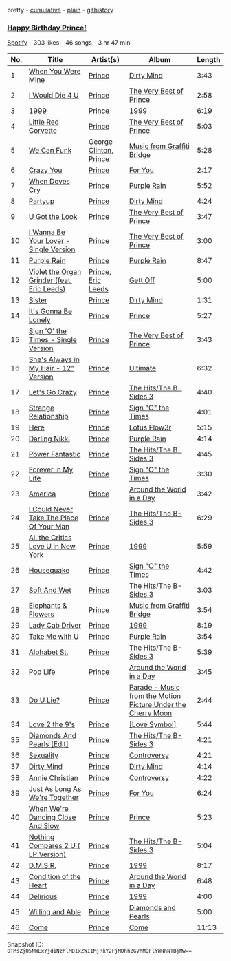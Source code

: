 pretty - [cumulative](/playlists/cumulative/44uPoVqT6tOn5AphWVnSvu.md) - [plain](/playlists/plain/44uPoVqT6tOn5AphWVnSvu) - [githistory](https://github.githistory.xyz/mackorone/spotify-playlist-archive/blob/main/playlists/plain/44uPoVqT6tOn5AphWVnSvu)

### [Happy Birthday Prince!](https://open.spotify.com/playlist/44uPoVqT6tOn5AphWVnSvu)

> 

[Spotify](https://open.spotify.com/user/spotify) - 303 likes - 46 songs - 3 hr 47 min

| No. | Title | Artist(s) | Album | Length |
|---|---|---|---|---|
| 1 | [When You Were Mine](https://open.spotify.com/track/1EOzB9DlPw2HzMf7c4wEV2) | [Prince](https://open.spotify.com/artist/5a2EaR3hamoenG9rDuVn8j) | [Dirty Mind](https://open.spotify.com/album/47twrlBwhTPYmLJI3ot7fX) | 3:43 |
| 2 | [I Would Die 4 U](https://open.spotify.com/track/6dHAJi8G7DSlNTdWZdwugw) | [Prince](https://open.spotify.com/artist/5a2EaR3hamoenG9rDuVn8j) | [The Very Best of Prince](https://open.spotify.com/album/5oQClEU6YXiVoaz4ZTmOOO) | 2:58 |
| 3 | [1999](https://open.spotify.com/track/2H7PHVdQ3mXqEHXcvclTB0) | [Prince](https://open.spotify.com/artist/5a2EaR3hamoenG9rDuVn8j) | [1999](https://open.spotify.com/album/3U1ht9EdWEI9nMvaqdQI67) | 6:19 |
| 4 | [Little Red Corvette](https://open.spotify.com/track/76Gmfksb2uBzx5N72DcHT0) | [Prince](https://open.spotify.com/artist/5a2EaR3hamoenG9rDuVn8j) | [The Very Best of Prince](https://open.spotify.com/album/5oQClEU6YXiVoaz4ZTmOOO) | 5:03 |
| 5 | [We Can Funk](https://open.spotify.com/track/0gUcx0XOc7w8tI70WFVVHp) | [George Clinton](https://open.spotify.com/artist/2GVBp7QyHckoOg7rYkLvrA), [Prince](https://open.spotify.com/artist/5a2EaR3hamoenG9rDuVn8j) | [Music from Graffiti Bridge](https://open.spotify.com/album/2tHDc9g2bu1rz62xIjX1GE) | 5:28 |
| 6 | [Crazy You](https://open.spotify.com/track/5AB7HWf0NNTWzMyEzNUBhH) | [Prince](https://open.spotify.com/artist/5a2EaR3hamoenG9rDuVn8j) | [For You](https://open.spotify.com/album/2SIP8HxGEmb3uzaVZ0aFYy) | 2:17 |
| 7 | [When Doves Cry](https://open.spotify.com/track/51H2y6YrNNXcy3dfc3qSbA) | [Prince](https://open.spotify.com/artist/5a2EaR3hamoenG9rDuVn8j) | [Purple Rain](https://open.spotify.com/album/7nXJ5k4XgRj5OLg9m8V3zc) | 5:52 |
| 8 | [Partyup](https://open.spotify.com/track/4q0Bau2IthK87z1S4u2uML) | [Prince](https://open.spotify.com/artist/5a2EaR3hamoenG9rDuVn8j) | [Dirty Mind](https://open.spotify.com/album/47twrlBwhTPYmLJI3ot7fX) | 4:24 |
| 9 | [U Got the Look](https://open.spotify.com/track/1w2eruYH50BnPSIJ8yM8tQ) | [Prince](https://open.spotify.com/artist/5a2EaR3hamoenG9rDuVn8j) | [The Very Best of Prince](https://open.spotify.com/album/5oQClEU6YXiVoaz4ZTmOOO) | 3:47 |
| 10 | [I Wanna Be Your Lover \- Single Version](https://open.spotify.com/track/1uxzFavoQSzR6NhzeSbHdM) | [Prince](https://open.spotify.com/artist/5a2EaR3hamoenG9rDuVn8j) | [The Very Best of Prince](https://open.spotify.com/album/5oQClEU6YXiVoaz4ZTmOOO) | 3:00 |
| 11 | [Purple Rain](https://open.spotify.com/track/78tohUCFtANyQCWrbGgHMH) | [Prince](https://open.spotify.com/artist/5a2EaR3hamoenG9rDuVn8j) | [Purple Rain](https://open.spotify.com/album/4ZW7TDJQMQ3RZl2qSlUEGv) | 8:47 |
| 12 | [Violet the Organ Grinder \(feat\. Eric Leeds\)](https://open.spotify.com/track/09Om6c15poPyH0UNTpXJBu) | [Prince](https://open.spotify.com/artist/5a2EaR3hamoenG9rDuVn8j), [Eric Leeds](https://open.spotify.com/artist/7bNJ8B2kMi9urGEfKPsBGP) | [Gett Off](https://open.spotify.com/album/1x4Z9O4TEoa8kPS1WezbtI) | 5:00 |
| 13 | [Sister](https://open.spotify.com/track/05ggCWQusGFRTaxqPh7eXP) | [Prince](https://open.spotify.com/artist/5a2EaR3hamoenG9rDuVn8j) | [Dirty Mind](https://open.spotify.com/album/3Cijd5OjHeWBm97DsPHpgs) | 1:31 |
| 14 | [It's Gonna Be Lonely](https://open.spotify.com/track/1ehQEwen9vMq0BW6RpZhV2) | [Prince](https://open.spotify.com/artist/5a2EaR3hamoenG9rDuVn8j) | [Prince](https://open.spotify.com/album/2KtjHTzbi9ugLRtUTUH1Uq) | 5:27 |
| 15 | [Sign 'O' the Times \- Single Version](https://open.spotify.com/track/5lHWWhuRtSBKfH2xS6YAUD) | [Prince](https://open.spotify.com/artist/5a2EaR3hamoenG9rDuVn8j) | [The Very Best of Prince](https://open.spotify.com/album/5oQClEU6YXiVoaz4ZTmOOO) | 3:43 |
| 16 | [She's Always in My Hair \- 12" Version](https://open.spotify.com/track/3Ohk8tDq99U1owjhLP0g6o) | [Prince](https://open.spotify.com/artist/5a2EaR3hamoenG9rDuVn8j) | [Ultimate](https://open.spotify.com/album/0AuSyAH7F1UAQbaMHDt0Cu) | 6:32 |
| 17 | [Let's Go Crazy](https://open.spotify.com/track/5R9OP7bzNf0CYmeFZl8Cjt) | [Prince](https://open.spotify.com/artist/5a2EaR3hamoenG9rDuVn8j) | [The Hits/The B\-Sides 3](https://open.spotify.com/album/3Qe0ad5Yh6kRmA71bbkFF8) | 4:40 |
| 18 | [Strange Relationship](https://open.spotify.com/track/2WwnFbWZ1DrTetqEqI1HUQ) | [Prince](https://open.spotify.com/artist/5a2EaR3hamoenG9rDuVn8j) | [Sign "O" the Times](https://open.spotify.com/album/1XsXHctYSQNyAd9BANCk2B) | 4:01 |
| 19 | [Here](https://open.spotify.com/track/0s0psVaUDNjwmBbI5fGMCw) | [Prince](https://open.spotify.com/artist/5a2EaR3hamoenG9rDuVn8j) | [Lotus Flow3r](https://open.spotify.com/album/2G7OXoE01JCgbQbipMcFRr) | 5:15 |
| 20 | [Darling Nikki](https://open.spotify.com/track/0khi86hc79RfsRC0rrkkA2) | [Prince](https://open.spotify.com/artist/5a2EaR3hamoenG9rDuVn8j) | [Purple Rain](https://open.spotify.com/album/7nXJ5k4XgRj5OLg9m8V3zc) | 4:14 |
| 21 | [Power Fantastic](https://open.spotify.com/track/4XKIQNtZIrLecbq5gXq5eV) | [Prince](https://open.spotify.com/artist/5a2EaR3hamoenG9rDuVn8j) | [The Hits/The B\-Sides 3](https://open.spotify.com/album/3Qe0ad5Yh6kRmA71bbkFF8) | 4:45 |
| 22 | [Forever in My Life](https://open.spotify.com/track/5MULwvoltCATOJ9bZYfxxB) | [Prince](https://open.spotify.com/artist/5a2EaR3hamoenG9rDuVn8j) | [Sign "O" the Times](https://open.spotify.com/album/1XsXHctYSQNyAd9BANCk2B) | 3:30 |
| 23 | [America](https://open.spotify.com/track/4me1ItKif2Ymxtey9T8iiO) | [Prince](https://open.spotify.com/artist/5a2EaR3hamoenG9rDuVn8j) | [Around the World in a Day](https://open.spotify.com/album/5FbrTPPlaNSOsChhKUZxcu) | 3:42 |
| 24 | [I Could Never Take The Place Of Your Man](https://open.spotify.com/track/4Obxh4BMzSBXNQvole1ntB) | [Prince](https://open.spotify.com/artist/5a2EaR3hamoenG9rDuVn8j) | [The Hits/The B\-Sides 3](https://open.spotify.com/album/3Qe0ad5Yh6kRmA71bbkFF8) | 6:29 |
| 25 | [All the Critics Love U in New York](https://open.spotify.com/track/2k96E0L0SY9raNEVMBqbVL) | [Prince](https://open.spotify.com/artist/5a2EaR3hamoenG9rDuVn8j) | [1999](https://open.spotify.com/album/3U1ht9EdWEI9nMvaqdQI67) | 5:59 |
| 26 | [Housequake](https://open.spotify.com/track/5xP9clzYBKZ6F3u2VZUaBJ) | [Prince](https://open.spotify.com/artist/5a2EaR3hamoenG9rDuVn8j) | [Sign "O" the Times](https://open.spotify.com/album/1XsXHctYSQNyAd9BANCk2B) | 4:42 |
| 27 | [Soft And Wet](https://open.spotify.com/track/2PmJrRUlOqarj5Q5MQSDdV) | [Prince](https://open.spotify.com/artist/5a2EaR3hamoenG9rDuVn8j) | [The Hits/The B\-Sides 3](https://open.spotify.com/album/3Qe0ad5Yh6kRmA71bbkFF8) | 3:03 |
| 28 | [Elephants & Flowers](https://open.spotify.com/track/59SdqEimpcr0tLeLX4kEYC) | [Prince](https://open.spotify.com/artist/5a2EaR3hamoenG9rDuVn8j) | [Music from Graffiti Bridge](https://open.spotify.com/album/2tHDc9g2bu1rz62xIjX1GE) | 3:54 |
| 29 | [Lady Cab Driver](https://open.spotify.com/track/3olcbtUJV3xdHIfFjy8owe) | [Prince](https://open.spotify.com/artist/5a2EaR3hamoenG9rDuVn8j) | [1999](https://open.spotify.com/album/3U1ht9EdWEI9nMvaqdQI67) | 8:19 |
| 30 | [Take Me with U](https://open.spotify.com/track/765k9tDIFOnoOfkO2cgitB) | [Prince](https://open.spotify.com/artist/5a2EaR3hamoenG9rDuVn8j) | [Purple Rain](https://open.spotify.com/album/7nXJ5k4XgRj5OLg9m8V3zc) | 3:54 |
| 31 | [Alphabet St.](https://open.spotify.com/track/2sWaJvqTWlZibUvLJrtqSS) | [Prince](https://open.spotify.com/artist/5a2EaR3hamoenG9rDuVn8j) | [The Hits/The B\-Sides 3](https://open.spotify.com/album/3Qe0ad5Yh6kRmA71bbkFF8) | 5:39 |
| 32 | [Pop Life](https://open.spotify.com/track/5frTNUfeDGOHRo8Cc7ny9R) | [Prince](https://open.spotify.com/artist/5a2EaR3hamoenG9rDuVn8j) | [Around the World in a Day](https://open.spotify.com/album/5FbrTPPlaNSOsChhKUZxcu) | 3:45 |
| 33 | [Do U Lie?](https://open.spotify.com/track/3614lSqVEWhT7ERnGXBO4z) | [Prince](https://open.spotify.com/artist/5a2EaR3hamoenG9rDuVn8j) | [Parade \- Music from the Motion Picture Under the Cherry Moon](https://open.spotify.com/album/54DjkEN3wdCQgfCTZ9WjdB) | 2:44 |
| 34 | [Love 2 the 9's](https://open.spotify.com/track/11srC9vgOdRXZObN6UoxFF) | [Prince](https://open.spotify.com/artist/5a2EaR3hamoenG9rDuVn8j) | [\[Love Symbol\]](https://open.spotify.com/album/03JxJZCOK54jmkrhlDczlA) | 5:44 |
| 35 | [Diamonds And Pearls \[Edit\]](https://open.spotify.com/track/3Awj4BdNVBHQwvk7T5aJfR) | [Prince](https://open.spotify.com/artist/5a2EaR3hamoenG9rDuVn8j) | [The Hits/The B\-Sides 3](https://open.spotify.com/album/3Qe0ad5Yh6kRmA71bbkFF8) | 4:21 |
| 36 | [Sexuality](https://open.spotify.com/track/1Dgq9ddp6Zc34IZznd8gDd) | [Prince](https://open.spotify.com/artist/5a2EaR3hamoenG9rDuVn8j) | [Controversy](https://open.spotify.com/album/2tu27vtcDshsooh1x2KkJH) | 4:21 |
| 37 | [Dirty Mind](https://open.spotify.com/track/5U0ZkwjCmPZMKomEw5bVFp) | [Prince](https://open.spotify.com/artist/5a2EaR3hamoenG9rDuVn8j) | [Dirty Mind](https://open.spotify.com/album/47twrlBwhTPYmLJI3ot7fX) | 4:14 |
| 38 | [Annie Christian](https://open.spotify.com/track/4qmbBtdNQS0tiNjWeM0tkI) | [Prince](https://open.spotify.com/artist/5a2EaR3hamoenG9rDuVn8j) | [Controversy](https://open.spotify.com/album/2tu27vtcDshsooh1x2KkJH) | 4:22 |
| 39 | [Just As Long As We're Together](https://open.spotify.com/track/1A7HncgVbuX4umaX1Rtgkq) | [Prince](https://open.spotify.com/artist/5a2EaR3hamoenG9rDuVn8j) | [For You](https://open.spotify.com/album/2SIP8HxGEmb3uzaVZ0aFYy) | 6:24 |
| 40 | [When We're Dancing Close And Slow](https://open.spotify.com/track/1v6LhKZbIHPDJFdhQ5ZcOF) | [Prince](https://open.spotify.com/artist/5a2EaR3hamoenG9rDuVn8j) | [Prince](https://open.spotify.com/album/2KtjHTzbi9ugLRtUTUH1Uq) | 5:23 |
| 41 | [Nothing Compares 2 U \( LP Version\)](https://open.spotify.com/track/3QMAfwI6grWepuWXb86nST) | [Prince](https://open.spotify.com/artist/5a2EaR3hamoenG9rDuVn8j) | [The Hits/The B\-Sides 3](https://open.spotify.com/album/3Qe0ad5Yh6kRmA71bbkFF8) | 5:04 |
| 42 | [D.M.S.R.](https://open.spotify.com/track/1YpgRBDgD8ed7eb8i053Qt) | [Prince](https://open.spotify.com/artist/5a2EaR3hamoenG9rDuVn8j) | [1999](https://open.spotify.com/album/3U1ht9EdWEI9nMvaqdQI67) | 8:17 |
| 43 | [Condition of the Heart](https://open.spotify.com/track/5Q4OzX7MSo3pTnpFdoBndI) | [Prince](https://open.spotify.com/artist/5a2EaR3hamoenG9rDuVn8j) | [Around the World in a Day](https://open.spotify.com/album/5FbrTPPlaNSOsChhKUZxcu) | 6:48 |
| 44 | [Delirious](https://open.spotify.com/track/6hazdpTPlt5W2BTCGYKBoj) | [Prince](https://open.spotify.com/artist/5a2EaR3hamoenG9rDuVn8j) | [1999](https://open.spotify.com/album/3U1ht9EdWEI9nMvaqdQI67) | 4:00 |
| 45 | [Willing and Able](https://open.spotify.com/track/2kQmLaGEh6pQLg1eonzrzr) | [Prince](https://open.spotify.com/artist/5a2EaR3hamoenG9rDuVn8j) | [Diamonds and Pearls](https://open.spotify.com/album/0qcgEPOg67XnxGizdAAcGa) | 5:00 |
| 46 | [Come](https://open.spotify.com/track/37boVGhMqQF129fn3jHQU4) | [Prince](https://open.spotify.com/artist/5a2EaR3hamoenG9rDuVn8j) | [Come](https://open.spotify.com/album/33BRH4AOQ69mih469MGz3Y) | 11:13 |

Snapshot ID: `OTMsZjU5NWExYjdiNzhlMDIxZWI1MjRkY2FjMDhhZGVhMDFlYWNhNTBjMw==`
